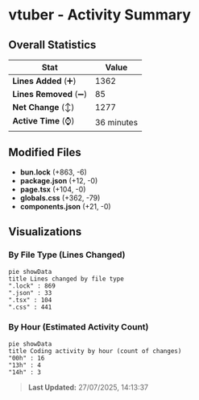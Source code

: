 # vtuber - Activity Summary 

## Overall Statistics

| Stat                   | Value                                                             |
| ---------------------- | ----------------------------------------------------------------- |
| **Lines Added** (➕)   | 1362                                          |
| **Lines Removed** (➖) | 85                                        |
| **Net Change** (↕)    | 1277                |
| **Active Time** (⌚)   | 36 minutes |


## Modified Files
- **bun.lock** (+863, -6)
- **package.json** (+12, -0)
- **page.tsx** (+104, -0)
- **globals.css** (+362, -79)
- **components.json** (+21, -0)

## Visualizations

### By File Type (Lines Changed)

```mermaid
pie showData
title Lines changed by file type
".lock" : 869
".json" : 33
".tsx" : 104
".css" : 441
```

### By Hour (Estimated Activity Count)

```mermaid
pie showData
title Coding activity by hour (count of changes)
"00h" : 16
"13h" : 4
"14h" : 3
```


> **Last Updated:** 27/07/2025, 14:13:37